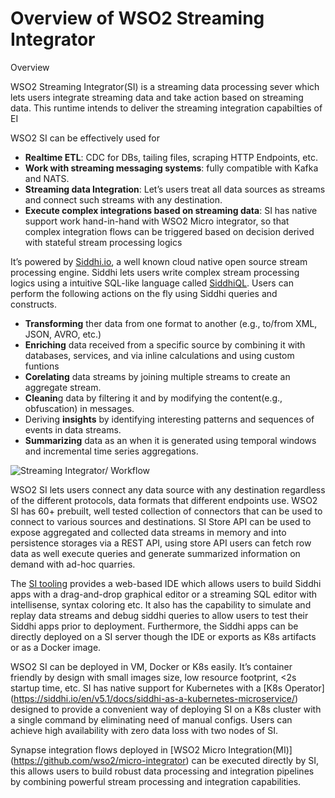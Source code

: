 
# Overview of WSO2 Streaming Integrator


Overview

WSO2 Streaming Integrator(SI) is a streaming data processing sever which lets users integrate streaming data and take action based on streaming data. This runtime intends to deliver the streaming integration capabilties of EI

WSO2 SI can be effectively used for 
+ **Realtime ETL**: CDC for DBs, tailing files, scraping HTTP Endpoints, etc.
+ **Work with streaming messaging systems**: fully compatible with Kafka and NATS.
+ **Streaming data Integration**: Let’s users treat all data sources as streams and connect such streams with any destination. 
+ **Execute complex integrations based on streaming data**: SI has native support work hand-in-hand with WSO2 Micro integrator, so that complex integration flows can be triggered based on decision derived with stateful stream processing logics


It’s powered by [Siddhi.io](https://siddhi.io/), a well known cloud native open source stream processing engine. Siddhi lets users write complex stream processing logics using a intuitive SQL-like language called [SiddhiQL](https://siddhi.io/en/v5.0/docs/). Users can perform the following actions on the fly using Siddhi queries and constructs. 
 + **Transforming** ther data from one format to another (e.g., to/from XML, JSON, AVRO, etc.)
 + **Enriching** data received from a specific source by combining it with databases, services, and via inline calculations and using custom funtions
 + **Corelating** data streams by joining multiple streams to create an aggregate stream.
 + **Cleanin**g data by filtering it and by modifying the content(e.g., obfuscation) in messages.
 + Deriving **insights** by identifying interesting patterns and sequences of events in data streams.
 + **Summarizing** data as an when it is generated using temporal windows and incremental time series aggregations.
 
 ![Streaming Integrator/ Workflow](docs/images/streaming-integrator.png)

WSO2 SI lets users connect any data source with any destination regardless of the different protocols, data formats that different endpoints use. WSO2 SI has 60+ prebuilt, well tested collection of connectors that can be used to connect to various sources and destinations. SI Store API can be used to expose aggregated and collected data streams in memory and into persistence storages via a REST API, using store API users can fetch row data as well execute queries and generate summarized information on demand with ad-hoc quarries.

The [SI tooling](https://github.com/wso2/streaming-integrator-tooling) provides a web-based IDE which allows users to build Siddhi apps with a drag-and-drop graphical editor or a streaming SQL editor with intellisense, syntax coloring etc. It also has the capability to simulate and replay data streams and debug siddhi queries to allow users to test their Siddhi apps prior to deployment. Furthermore, the Siddhi apps can be directly deployed on a SI server though the IDE or exports as K8s artifacts or as a Docker image.

WSO2 SI can be deployed in VM, Docker or K8s easily. It’s container friendly by design with small images size, low resource footprint, <2s startup time, etc. SI has native support for Kubernetes with a [K8s Operator] (https://siddhi.io/en/v5.1/docs/siddhi-as-a-kubernetes-microservice/) designed to provide a convenient way of deploying SI on a K8s cluster with a single command by eliminating need of manual configs. Users can achieve high availability with zero data loss with two nodes of SI.

Synapse integration flows deployed in [WSO2 Micro Integration(MI)] (https://github.com/wso2/micro-integrator) can be executed directly by SI, this allows users to build robust data processing and integration pipelines by combining powerful stream processing and integration capabilities. 
 

 
